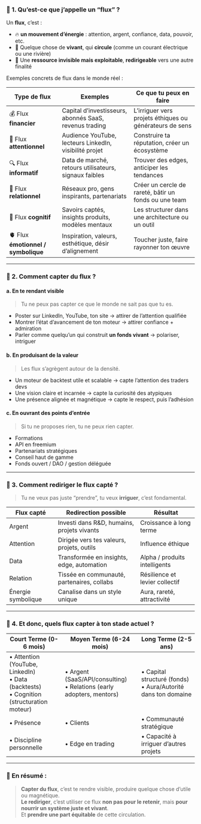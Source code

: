 ### 🔁 1. Qu’est-ce que j’appelle un “flux” ?

Un **flux**, c’est :

- 🔥 **un mouvement d’énergie** : attention, argent, confiance, data, pouvoir, etc.
- 🌊 Quelque chose de **vivant**, qui **circule** (comme un courant électrique ou une rivière)
- 🎯 Une **ressource invisible mais exploitable**, **redirigeable** vers une autre finalité

Exemples concrets de flux dans le monde réel :

| Type de flux                        | Exemples                                               | Ce que tu peux en faire                                 |
| ----------------------------------- | ------------------------------------------------------ | ------------------------------------------------------- |
| 💰 Flux **financier**               | Capital d’investisseurs, abonnés SaaS, revenus trading | L’irriguer vers projets éthiques ou générateurs de sens |
| 👀 Flux **attentionnel**            | Audience YouTube, lecteurs LinkedIn, visibilité projet | Construire ta réputation, créer un écosystème           |
| 🔍 Flux **informatif**              | Data de marché, retours utilisateurs, signaux faibles  | Trouver des edges, anticiper les tendances              |
| 🤝 Flux **relationnel**             | Réseaux pro, gens inspirants, partenariats             | Créer un cercle de rareté, bâtir un fonds ou une team   |
| 🧠 Flux **cognitif**                | Savoirs captés, insights produits, modèles mentaux     | Les structurer dans une architecture ou un outil        |
| 🫀 Flux **émotionnel / symbolique** | Inspiration, valeurs, esthétique, désir d’alignement   | Toucher juste, faire rayonner ton œuvre                 |

---

### 🧲 2. Comment **capter** du flux ?

#### a. En te **rendant visible**

> Tu ne peux pas capter ce que le monde ne sait pas que tu es.

- Poster sur LinkedIn, YouTube, ton site → attirer de l’attention qualifiée
- Montrer l’état d’avancement de ton moteur → attirer confiance + admiration
- Parler comme quelqu’un qui construit **un fonds vivant** → polariser, intriguer
#### b. En **produisant de la valeur**

> Les flux s’agrègent autour de la densité.

- Un moteur de backtest utile et scalable → capte l’attention des traders devs
- Une vision claire et incarnée → capte la curiosité des atypiques
- Une présence alignée et magnétique → capte le respect, puis l’adhésion
#### c. En **ouvrant des points d’entrée**

> Si tu ne proposes rien, tu ne peux rien capter.

- Formations
- API en freemium
- Partenariats stratégiques
- Conseil haut de gamme
- Fonds ouvert / DAO / gestion déléguée

---
### 🔁 3. Comment **rediriger** le flux capté ?

> Tu ne veux pas juste “prendre”, tu veux **irriguer**, c’est fondamental.

| Flux capté         | Redirection possible                       | Résultat                       |
| ------------------ | ------------------------------------------ | ------------------------------ |
| Argent             | Investi dans R&D, humains, projets vivants | Croissance à long terme        |
| Attention          | Dirigée vers tes valeurs, projets, outils  | Influence éthique              |
| Data               | Transformée en insights, edge, automation  | Alpha / produits intelligents  |
| Relation           | Tissée en communauté, partenaires, collabs | Résilience et levier collectif |
| Énergie symbolique | Canalise dans un style unique              | Aura, rareté, attractivité     |

---
### 🧬 4. Et donc, **quels flux capter à ton stade actuel ?**

| Court Terme (0-6 mois)                                                                          | Moyen Terme (6-24 mois)                                                   | Long Terme (2-5 ans)                                              |
| ----------------------------------------------------------------------------------------------- | ------------------------------------------------------------------------- | ----------------------------------------------------------------- |
| • Attention (YouTube, LinkedIn)  <br>• Data (backtests)  <br>• Cognition (structuration moteur) | • Argent (SaaS/API/consulting)  <br>• Relations (early adopters, mentors) | • Capital structuré (fonds)  <br>• Aura/Autorité dans ton domaine |
| • Présence                                                                                      | • Clients                                                                 | • Communauté stratégique                                          |
| • Discipline personnelle                                                                        | • Edge en trading                                                         | • Capacité à irriguer d’autres projets                            |

---

### 🎯 En résumé :

> **Capter du flux**, c’est te rendre visible, produire quelque chose d’utile ou magnétique.  
> **Le rediriger**, c’est utiliser ce flux **non pas pour le retenir**, mais **pour nourrir un système juste et vivant**.  
> Et **prendre une part équitable** de cette circulation.